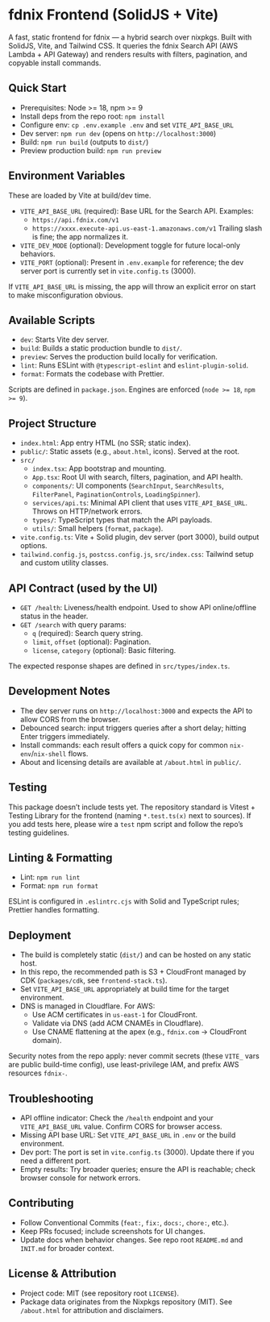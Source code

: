 # fdnix Frontend (SolidJS + Vite)

A fast, static frontend for fdnix — a hybrid search over nixpkgs. Built with SolidJS, Vite, and Tailwind CSS. It queries the fdnix Search API (AWS Lambda + API Gateway) and renders results with filters, pagination, and copyable install commands.

## Quick Start

- Prerequisites: Node >= 18, npm >= 9
- Install deps from the repo root: `npm install`
- Configure env: `cp .env.example .env` and set `VITE_API_BASE_URL`
- Dev server: `npm run dev` (opens on `http://localhost:3000`)
- Build: `npm run build` (outputs to `dist/`)
- Preview production build: `npm run preview`

## Environment Variables

These are loaded by Vite at build/dev time.

- `VITE_API_BASE_URL` (required): Base URL for the Search API. Examples:
  - `https://api.fdnix.com/v1`
  - `https://xxxx.execute-api.us-east-1.amazonaws.com/v1`
  Trailing slash is fine; the app normalizes it.
- `VITE_DEV_MODE` (optional): Development toggle for future local-only behaviors.
- `VITE_PORT` (optional): Present in `.env.example` for reference; the dev server port is currently set in `vite.config.ts` (3000).

If `VITE_API_BASE_URL` is missing, the app will throw an explicit error on start to make misconfiguration obvious.

## Available Scripts

- `dev`: Starts Vite dev server.
- `build`: Builds a static production bundle to `dist/`.
- `preview`: Serves the production build locally for verification.
- `lint`: Runs ESLint with `@typescript-eslint` and `eslint-plugin-solid`.
- `format`: Formats the codebase with Prettier.

Scripts are defined in `package.json`. Engines are enforced (`node >= 18`, `npm >= 9`).

## Project Structure

- `index.html`: App entry HTML (no SSR; static index).
- `public/`: Static assets (e.g., `about.html`, icons). Served at the root.
- `src/`
  - `index.tsx`: App bootstrap and mounting.
  - `App.tsx`: Root UI with search, filters, pagination, and API health.
  - `components/`: UI components (`SearchInput`, `SearchResults`, `FilterPanel`, `PaginationControls`, `LoadingSpinner`).
  - `services/api.ts`: Minimal API client that uses `VITE_API_BASE_URL`. Throws on HTTP/network errors.
  - `types/`: TypeScript types that match the API payloads.
  - `utils/`: Small helpers (`format`, `package`).
- `vite.config.ts`: Vite + Solid plugin, dev server (port 3000), build output options.
- `tailwind.config.js`, `postcss.config.js`, `src/index.css`: Tailwind setup and custom utility classes.

## API Contract (used by the UI)

- `GET /health`: Liveness/health endpoint. Used to show API online/offline status in the header.
- `GET /search` with query params:
  - `q` (required): Search query string.
  - `limit`, `offset` (optional): Pagination.
  - `license`, `category` (optional): Basic filtering.

The expected response shapes are defined in `src/types/index.ts`.

## Development Notes

- The dev server runs on `http://localhost:3000` and expects the API to allow CORS from the browser.
- Debounced search: input triggers queries after a short delay; hitting Enter triggers immediately.
- Install commands: each result offers a quick copy for common `nix-env`/`nix-shell` flows.
- About and licensing details are available at `/about.html` in `public/`.

## Testing

This package doesn’t include tests yet. The repository standard is Vitest + Testing Library for the frontend (naming `*.test.ts(x)` next to sources). If you add tests here, please wire a `test` npm script and follow the repo’s testing guidelines.

## Linting & Formatting

- Lint: `npm run lint`
- Format: `npm run format`

ESLint is configured in `.eslintrc.cjs` with Solid and TypeScript rules; Prettier handles formatting.

## Deployment

- The build is completely static (`dist/`) and can be hosted on any static host.
- In this repo, the recommended path is S3 + CloudFront managed by CDK (`packages/cdk`, see `frontend-stack.ts`).
- Set `VITE_API_BASE_URL` appropriately at build time for the target environment.
- DNS is managed in Cloudflare. For AWS:
  - Use ACM certificates in `us-east-1` for CloudFront.
  - Validate via DNS (add ACM CNAMEs in Cloudflare).
  - Use CNAME flattening at the apex (e.g., `fdnix.com` → CloudFront domain).

Security notes from the repo apply: never commit secrets (these `VITE_` vars are public build-time config), use least-privilege IAM, and prefix AWS resources `fdnix-`.

## Troubleshooting

- API offline indicator: Check the `/health` endpoint and your `VITE_API_BASE_URL` value. Confirm CORS for browser access.
- Missing API base URL: Set `VITE_API_BASE_URL` in `.env` or the build environment.
- Dev port: The port is set in `vite.config.ts` (3000). Update there if you need a different port.
- Empty results: Try broader queries; ensure the API is reachable; check browser console for network errors.

## Contributing

- Follow Conventional Commits (`feat:`, `fix:`, `docs:`, `chore:`, etc.).
- Keep PRs focused; include screenshots for UI changes.
- Update docs when behavior changes. See repo root `README.md` and `INIT.md` for broader context.

## License & Attribution

- Project code: MIT (see repository root `LICENSE`).
- Package data originates from the Nixpkgs repository (MIT). See `/about.html` for attribution and disclaimers.

